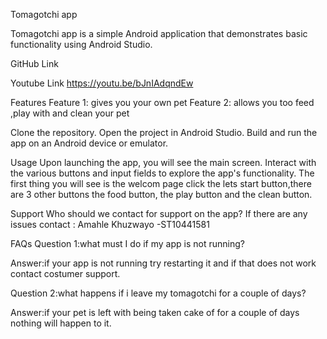 Tomagotchi app

 Tomagotchi app is a simple Android application that demonstrates basic functionality using Android Studio.

GitHub Link


Youtube Link
https://youtu.be/bJnIAdqndEw

Features
Feature 1: gives you your own pet 
Feature 2: allows you too feed ,play with and clean your pet

Clone the repository.
Open the project in Android Studio.
Build and run the app on an Android device or emulator.

Usage
Upon launching the app, you will see the main screen.
Interact with the various buttons and input fields to explore the app's functionality.
The first thing you will see is the welcom page click the lets start button,there are 3 other buttons the food button, the play button and the clean button.

Support
Who should we contact for support on the app?
If there are any issues contact : Amahle Khuzwayo -ST10441581

FAQs
Question 1:what must I do if my app is not running?

Answer:if your app is not running try restarting it and if that does not work contact costumer support.

Question 2:what happens if i leave my tomagotchi for a couple of days?

Answer:if your pet is left with being taken cake of for a couple of days nothing will happen to it.

